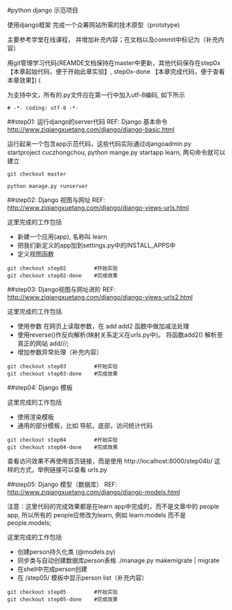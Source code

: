 #python django 示范项目

使用django框架 完成一个众筹网站所需的技术原型（prototype)

主要参考学堂在线课程， 并增加补充内容；在文档以及commit中标记为（补充内容）

用git管理学习代码(REAMDE文档保持在master中更新，其他代码保存在step0x【本章起始代码，便于开始此章实验】, step0x-done 【本章完成代码，便于查看本章效果】) (

为支持中文，所有的.py文件应在第一行中加入utf-8编码, 如下所示
```
# -*- coding: utf-8 -*-
```


##step01: 运行django的server代码
REF: Django 基本命令 http://www.ziqiangxuetang.com/django/django-basic.html

运行起来一个包含app示范代码，这些代码实际通过djangoadmin.py startproject cuczhongchou, python mange.py startapp learn, 两句命令就可以建立

```
git checkout master 

python manage.py runserver
```

##step02: Django 视图与网址
REF:  http://www.ziqiangxuetang.com/django/django-views-urls.html

这里完成的工作包括
* 新建一个应用(app), 名称叫 learn
* 把我们新定义的app加到settings.py中的INSTALL_APPS中
* 定义视图函数

```
git checkout step02  		#开始实验
git checkout step02-done  	#完成效果
```
##step03: Django视图与网址进阶
REF: http://www.ziqiangxuetang.com/django/django-views-urls2.html

这里完成的工作包括
* 使用参数  在网页上读取参数，在 add add2 函数中做加减法处理
* 使用reverse()作反向解析(映射关系定义在urls.py中)。 将函数add2() 解析至真正的网站 add///;
* 增加参数异常处理（补充内容）


```
git checkout step03  		#开始实验
git checkout step03-done  	#完成效果
```

##step04: Django 模板


这里完成的工作包括
* 使用渲染模板
* 通用的部分模板，比如 导航，底部，访问统计代码


```
git checkout step04  		#开始实验
git checkout step04-done  	#完成效果
```

查看访问效果不再使用首页链接，而是使用 http://localhost:8000/step04b/ 这样的方式，举例链接可以查看 urls.py


##step05: Django 模型（数据库）
REF: http://www.ziqiangxuetang.com/django/django-models.html

注意：这里代码的完成效果都是在learn app中完成的，而不是文章中的 people app, 所以所有的 people应修改为learn, 例如 learn.models 而不是 people.models; 

这里完成的工作包括
* 创建person持久化类  (@models.py)
* 同步类与自动创建数据库person表格	./manage.py makemigrate | migrate
* 在shell中完成person创建
* 在 /step05/ 模板中显示person list（补充内容）

```
git checkout step05  		#开始实验
git checkout step05-done  	#完成效果
```

